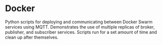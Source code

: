 # Docker
Python scripts for deploying and communicating between Docker Swarm services using MQTT. Demonstrates the use of multiple replicas of broker, publisher, and subscriber services. Scripts run for a set amount of time and clean up after themselves.
